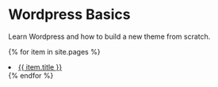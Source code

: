 # Wordpress Basics
Learn Wordpress and how to build a new theme from scratch.

{% for item in site.pages %}
   <li><a href="{{ item.url }}">{{ item.title }}</a></li>
{% endfor %}
